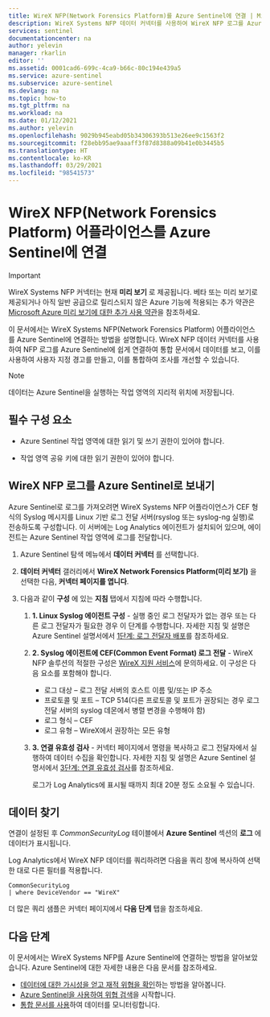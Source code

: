 ```yaml
---
title: WireX NFP(Network Forensics Platform)를 Azure Sentinel에 연결 | Microsoft Docs
description: WireX Systems NFP 데이터 커넥터를 사용하여 WireX NFP 로그를 Azure Sentinel로 가져오는 방법을 알아봅니다. 통합 문서에서 WireX NFP 데이터를 보고, 경고를 생성하고, 조사 과정을 개선합니다.
services: sentinel
documentationcenter: na
author: yelevin
manager: rkarlin
editor: ''
ms.assetid: 0001cad6-699c-4ca9-b66c-80c194e439a5
ms.service: azure-sentinel
ms.subservice: azure-sentinel
ms.devlang: na
ms.topic: how-to
ms.tgt_pltfrm: na
ms.workload: na
ms.date: 01/12/2021
ms.author: yelevin
ms.openlocfilehash: 9029b945eabd05b34306393b513e26ee9c1563f2
ms.sourcegitcommit: f28ebb95ae9aaaff3f87d8388a09b41e0b3445b5
ms.translationtype: HT
ms.contentlocale: ko-KR
ms.lasthandoff: 03/29/2021
ms.locfileid: "98541573"
---
```

# <a name="connect-your-wirex-network-forensics-platform-nfp-appliance-to-azure-sentinel"></a>WireX NFP(Network Forensics Platform) 어플라이언스를 Azure Sentinel에 연결

> [!IMPORTANT]
> WireX Systems NFP 커넥터는 현재 **미리 보기** 로 제공됩니다. 베타 또는 미리 보기로 제공되거나 아직 일반 공급으로 릴리스되지 않은 Azure 기능에 적용되는 추가 약관은 [Microsoft Azure 미리 보기에 대한 추가 사용 약관](https://azure.microsoft.com/support/legal/preview-supplemental-terms/)을 참조하세요.

이 문서에서는 WireX Systems NFP(Network Forensics Platform) 어플라이언스를 Azure Sentinel에 연결하는 방법을 설명합니다. WireX NFP 데이터 커넥터를 사용하여 NFP 로그를 Azure Sentinel에 쉽게 연결하여 통합 문서에서 데이터를 보고, 이를 사용하여 사용자 지정 경고를 만들고, 이를 통합하여 조사를 개선할 수 있습니다. 

> [!NOTE] 
> 데이터는 Azure Sentinel을 실행하는 작업 영역의 지리적 위치에 저장됩니다.

## <a name="prerequisites"></a>필수 구성 요소

- Azure Sentinel 작업 영역에 대한 읽기 및 쓰기 권한이 있어야 합니다.

- 작업 영역 공유 키에 대한 읽기 권한이 있어야 합니다.

## <a name="send-wirex-nfp-logs-to-azure-sentinel"></a>WireX NFP 로그를 Azure Sentinel로 보내기

Azure Sentinel로 로그를 가져오려면 WireX Systems NFP 어플라이언스가 CEF 형식의 Syslog 메시지를 Linux 기반 로그 전달 서버(rsyslog 또는 syslog-ng 실행)로 전송하도록 구성합니다. 이 서버에는 Log Analytics 에이전트가 설치되어 있으며, 에이전트는 Azure Sentinel 작업 영역에 로그를 전달합니다.

1. Azure Sentinel 탐색 메뉴에서 **데이터 커넥터** 를 선택합니다.

1. **데이터 커넥터** 갤러리에서 **WireX Network Forensics Platform(미리 보기)** 을 선택한 다음, **커넥터 페이지를 엽니다**.

1. 다음과 같이 **구성** 에 있는 **지침** 탭에서 지침에 따라 수행합니다.

    1. **1. Linux Syslog 에이전트 구성** - 실행 중인 로그 전달자가 없는 경우 또는 다른 로그 전달자가 필요한 경우 이 단계를 수행합니다. 자세한 지침 및 설명은 Azure Sentinel 설명서에서 [1단계: 로그 전달자 배포](connect-cef-agent.md)를 참조하세요.

    1. **2. Syslog 에이전트에 CEF(Common Event Format) 로그 전달** - WireX NFP 솔루션의 적절한 구성은 [WireX 지원 서비스](https://wirexsystems.com/contact-us/)에 문의하세요. 이 구성은 다음 요소를 포함해야 합니다.
        - 로그 대상 – 로그 전달 서버의 호스트 이름 및/또는 IP 주소
        - 프로토콜 및 포트 – TCP 514(다른 프로토콜 및 포트가 권장되는 경우 로그 전달 서버의 syslog 데몬에서 병렬 변경을 수행해야 함)
        - 로그 형식 – CEF
        - 로그 유형 – WireX에서 권장하는 모든 유형

    1. **3. 연결 유효성 검사** - 커넥터 페이지에서 명령을 복사하고 로그 전달자에서 실행하여 데이터 수집을 확인합니다. 자세한 지침 및 설명은 Azure Sentinel 설명서에서 [3단계: 연결 유효성 검사](connect-cef-verify.md)를 참조하세요.

        로그가 Log Analytics에 표시될 때까지 최대 20분 정도 소요될 수 있습니다.

## <a name="find-your-data"></a>데이터 찾기

연결이 설정된 후 *CommonSecurityLog* 테이블에서 **Azure Sentinel** 섹션의 **로그** 에 데이터가 표시됩니다.

Log Analytics에서 WireX NFP 데이터를 쿼리하려면 다음을 쿼리 창에 복사하여 선택한 대로 다른 필터를 적용합니다.

```kusto
CommonSecurityLog 
| where DeviceVendor == "WireX"
```

더 많은 쿼리 샘플은 커넥터 페이지에서 **다음 단계** 탭을 참조하세요.

## <a name="next-steps"></a>다음 단계
이 문서에서는 WireX Systems NFP를 Azure Sentinel에 연결하는 방법을 알아보았습니다. Azure Sentinel에 대한 자세한 내용은 다음 문서를 참조하세요.
- [데이터에 대한 가시성을 얻고 재적 위협을 확인](quickstart-get-visibility.md)하는 방법을 알아봅니다.
- [Azure Sentinel을 사용하여 위협 검색](tutorial-detect-threats-built-in.md)을 시작합니다.
- [통합 문서를 사용](tutorial-monitor-your-data.md)하여 데이터를 모니터링합니다.